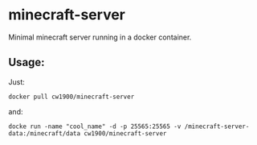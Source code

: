 # minecraft-server
Minimal minecraft server running in a docker container.

## Usage:
Just:
```
docker pull cw1900/minecraft-server
```
and:
```
docke run -name "cool_name" -d -p 25565:25565 -v /minecraft-server-data:/minecraft/data cw1900/minecraft-server
```
